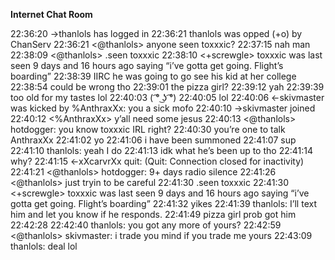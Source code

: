 
**Internet Chat Room**

<span class="grey">22:36:20 →thanlols has logged in</span>
<span class="grey">22:36:21 thanlols was opped (+o) by ChanServ</span>
<span class="grey"> 22:36:21</span> <@thanlols> anyone seen toxxxic?
<span class="grey">22:37:15</span> <xXcarvrXx> nah man
<span class="grey">22:38:09</span> <<span class="red">@</span>thanlols> .seen toxxxic
<span class="grey">22:38:10</span> <+screwgle> toxxxic was last seen 9 days and 16 hours ago saying “i’ve gotta get going. Flight’s boarding”
<span class="grey">22:38:39</span> <xXcarvrXx> IIRC he was going to go see his kid at her college
<span class="grey">22:38:54</span> <xXcarvrXx> could be wrong tho
<span class="grey">22:39:01</span> <skivmaster> the pizza girl?
<span class="grey">22:39:12</span> <xXcarvrXx> yah
<span class="grey">22:39:39</span> <skivmaster> too old for my tastes lol
<span class="grey">22:40:03</span> <skivmaster> ( ͡° ͜ʖ ͡°)
<span class="grey">22:40:05</span> <xXcarvrXx> lol
<span class="grey">22:40:06 ←skivmaster was kicked by %AnthraxXx: you a sick mofo</span>
<span class="grey">22:40:10 →skivmaster joined</span>
<span class="grey">22:40:12</span> <%AnthraxXx> y’all need some jesus
<span class="grey">22:40:13</span> <<span class="red">@</span>thanlols> hotdogger: you know toxxxic IRL right?
<span class="grey">22:40:30</span> <skivmaster> you’re one to talk AnthraxXx
<span class="grey">22:41:02</span> <hotdogger> yo
<span class="grey">22:41:06</span> <hotdogger> i have been summoned
<span class="grey">22:41:07</span> <hotdogger> sup
<span class="grey">22:41:10</span> <hotdogger> thanlols: yeah I do
<span class="grey">22:41:13</span> <hotdogger> idk what he’s been up to tho
<span class="grey">22:41:14</span> <hotdogger> why?
<span class="grey">22:41:15 ←xXcarvrXx quit: (Quit: Connection closed for inactivity)</span>
<span class="grey">22:41:21</span> <<span class="red">@</span>thanlols> hotdogger: 9+ days radio silence
<span class="grey">22:41:26</span> <<span class="red">@</span>thanlols> just tryin to be careful
<span class="grey">22:41:30</span> <hotdogger> .seen toxxxic
<span class="grey">22:41:30</span> <+screwgle> toxxxic was last seen 9 days and 16 hours ago saying “i’ve gotta get going. Flight’s boarding”
<span class="grey">22:41:32</span> <hotdogger> yikes
<span class="grey">22:41:39</span> <hotdogger> thanlols: I’ll text him and let you know if he responds.
<span class="grey">22:41:49</span> <skivmaster> pizza girl prob got him
<span class="grey">22:42:28</span> <hotdogger> 
<span class="grey">22:42:40</span> <skivmaster> thanlols: you got any more of yours?
<span class="grey">22:42:59</span> <<span class="red">@</span>thanlols> skivmaster: i trade you mind if you trade me yours
<span class="grey">22:43:09</span> <skivmaster> thanlols: deal lol
    
